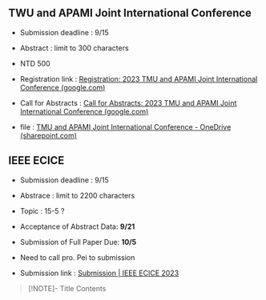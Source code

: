 ## TWU and APAMI Joint International Conference
+ Submission deadline : 9/15
+ Abstract : limit to 300 characters 
+ NTD 500

+ Registration link : [Registration: 2023 TMU and APAMI Joint International Conference (google.com)](https://docs.google.com/forms/d/e/1FAIpQLSet3hWvk5CDTjotszAWmfmPa5zfRFR4FIgnMYmb2QIUWYt8eA/viewform)
+ Call for Abstracts : [Call for Abstracts: 2023 TMU and APAMI Joint International Conference (google.com)](https://docs.google.com/forms/d/e/1FAIpQLSfOYFpY9JlyH8xhPOfNGcD9z1laknUj2OqRl_p9So9GRY4T9A/viewform)
+ file : [TMU and APAMI Joint International Conference - OneDrive (sharepoint.com)](https://ntutcc-my.sharepoint.com/personal/109590044_cc_ntut_edu_tw/_layouts/15/onedrive.aspx?FolderCTID=0x012000060FF69C65DA9C43AA1967ADD1CE87CE&isAscending=false&id=%2Fpersonal%2F109590044%5Fcc%5Fntut%5Fedu%5Ftw%2FDocuments%2FDNA%2FTMU%20and%20APAMI%20Joint%20International%20Conference&sortField=Modified)
## IEEE ECICE
- Submission deadline : 9/15
- Abstrace : limit to 2200 characters
- Topic : 15-5 ?

- Acceptance of Abstract Data: **9/21**
- Submission of Full Paper Due: **10/5**

- Need to call pro. Pei to submission 

- Submission link : [Submission | IEEE ECICE 2023](https://www.ecice.asia/Submission)



> [!NOTE]- Title
> Contents






